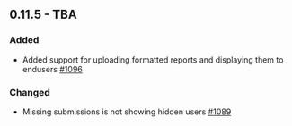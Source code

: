 ## 0.11.5 - TBA

### Added
- Added support for uploading formatted reports and displaying them to endusers [#1096](https://github.com/Puzzlepart/did/issues/1096)

### Changed
- Missing submissions is not showing hidden users [#1089](https://github.com/Puzzlepart/did/pull/1089)